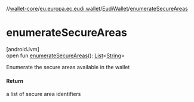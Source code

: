 //[wallet-core](../../../index.md)/[eu.europa.ec.eudi.wallet](../index.md)/[EudiWallet](index.md)/[enumerateSecureAreas](enumerate-secure-areas.md)

# enumerateSecureAreas

[androidJvm]\
open fun [enumerateSecureAreas](enumerate-secure-areas.md)(): [List](https://kotlinlang.org/api/latest/jvm/stdlib/kotlin-stdlib/kotlin.collections/-list/index.html)&lt;[String](https://kotlinlang.org/api/latest/jvm/stdlib/kotlin-stdlib/kotlin/-string/index.html)&gt;

Enumerate the secure areas available in the wallet

#### Return

a list of secure area identifiers
